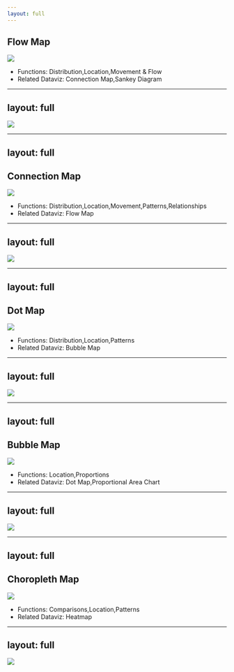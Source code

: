 ```yaml
---
layout: full
---
```


## Flow Map

<img src="http://datavizcatalogue.com/methods/images/top_images/flow_map.png" style="max-height: 100%" />

- Functions: Distribution,Location,Movement & Flow
- Related Dataviz: Connection Map,Sankey Diagram

<!--

Flow Maps geographically show the movement of information or objects from one location to another and their amount. Typically Flow Maps are used to show the migration data of people, animals and products. The magnitude or amount of migration in a single flow line is represented by its thickness. This helps to show how migration is distributed geographically.Flow Maps are drawn from a point of origin and branch out of their “flow lines”. Arrows can be used to show direction, or if the movement is incoming or outgoing. Drawing flow lines without arrows can be used to represent trade going back-and-forth. Merging/bundling flow lines together and avoiding crossovers can help to reduce visual clutter on the map.

-->

---
layout: full
---

<img src="http://datavizcatalogue.com/methods/images/anatomy/flow_map.png" style="max-height: 100%" />



<!--

Flow Maps geographically show the movement of information or objects from one location to another and their amount. Typically Flow Maps are used to show the migration data of people, animals and products. The magnitude or amount of migration in a single flow line is represented by its thickness. This helps to show how migration is distributed geographically.Flow Maps are drawn from a point of origin and branch out of their “flow lines”. Arrows can be used to show direction, or if the movement is incoming or outgoing. Drawing flow lines without arrows can be used to represent trade going back-and-forth. Merging/bundling flow lines together and avoiding crossovers can help to reduce visual clutter on the map.

-->


---
layout: full
---

## Connection Map

<img src="http://datavizcatalogue.com/methods/images/top_images/PNG/connection_map.png" style="max-height: 100%" />

- Functions: Distribution,Location,Movement,Patterns,Relationships
- Related Dataviz: Flow Map

<!--

Also known as a Link Map or Ray Map.Connection Maps are drawn by connecting points placed on a map by straight or curved lines.While Connection Maps are great for showing connections and relationships geographically, they can also be used to display map routes through a single chain of links. Connection Maps can also be useful in revealing spatial patterns through the distribution of connections or by how concentrated connections are on a map. 
-->

---
layout: full
---

<img src="http://datavizcatalogue.com/methods/images/anatomy/SVG/connection_map.svg" style="max-height: 100%" />



<!--

Also known as a Link Map or Ray Map.Connection Maps are drawn by connecting points placed on a map by straight or curved lines.While Connection Maps are great for showing connections and relationships geographically, they can also be used to display map routes through a single chain of links. Connection Maps can also be useful in revealing spatial patterns through the distribution of connections or by how concentrated connections are on a map. 
-->

---
layout: full
---

## Dot Map

<img src="http://datavizcatalogue.com/methods/images/top_images/SVG/dot_map.svg" style="max-height: 100%" />

- Functions: Distribution,Location,Patterns
- Related Dataviz: Bubble Map

<!--

Also known as a Point Map, Dot Distribution Map, Dot Density Map.Dot Maps are a way of detecting spatial patterns or the distribution of data over a geographical region, by placing equally sized points over a geographical region.There are two types of Dot Map: one-to-one (one point represents a single count or object) and one-to-many (one point represents a particular unit, e.g. 1 point = 10 trees).  Dot Maps are ideal for seeing how things are distributed over a geographical region and can reveal patterns when the points cluster on the map.  Dot Maps are easy to grasp and are better at giving an overview of the data, but are not great for retrieving exact values. 
-->

---
layout: full
---

<img src="http://datavizcatalogue.com/methods/images/anatomy/SVG/dot_map.svg" style="max-height: 100%" />



<!--

Also known as a Point Map, Dot Distribution Map, Dot Density Map.Dot Maps are a way of detecting spatial patterns or the distribution of data over a geographical region, by placing equally sized points over a geographical region.There are two types of Dot Map: one-to-one (one point represents a single count or object) and one-to-many (one point represents a particular unit, e.g. 1 point = 10 trees).  Dot Maps are ideal for seeing how things are distributed over a geographical region and can reveal patterns when the points cluster on the map.  Dot Maps are easy to grasp and are better at giving an overview of the data, but are not great for retrieving exact values. 
-->


---
layout: full
---

## Bubble Map

<img src="http://datavizcatalogue.com/methods/images/top_images/SVG/bubble_map.svg" style="max-height: 100%" />

- Functions: Location,Proportions
- Related Dataviz: Dot Map,Proportional Area Chart

<!--

With this data map, circles are displayed over a designated geographical region with the area of each circle being proportional to its value in the dataset.Bubble Maps are good for comparing proportions over geographic regions without the issues caused by regional area size, as seen on Choropleth Maps. However, a major flaw with Bubble Maps is that overly large bubbles can overlap other bubbles and regions on the map, so this needs to be accounted for.

-->

---
layout: full
---

<img src="http://datavizcatalogue.com/methods/images/anatomy/SVG/bubble_map.svg" style="max-height: 100%" />



<!--

With this data map, circles are displayed over a designated geographical region with the area of each circle being proportional to its value in the dataset.Bubble Maps are good for comparing proportions over geographic regions without the issues caused by regional area size, as seen on Choropleth Maps. However, a major flaw with Bubble Maps is that overly large bubbles can overlap other bubbles and regions on the map, so this needs to be accounted for.

-->

---
layout: full
---

## Choropleth Map

<img src="http://datavizcatalogue.com/methods/images/top_images/choropleth.png" style="max-height: 100%" />

- Functions: Comparisons,Location,Patterns
- Related Dataviz: Heatmap

<!--

Choropleth Maps display divided geographical areas or regions that are coloured, shaded or patterned in relation to a data variable. This provides a way to visualise values over a geographical area, which can show variation or patterns across the displayed location.The data variable uses colour progression to represent itself in each region of the map. Typically, this can be a blending from one colour to another, a single hue progression, transparent to opaque, light to dark or an entire colour spectrum.One downside to the use of colour is that you can't accurately read or compare values from the map. Another issue is that larger regions appear more emphasised then smaller ones, so the viewer's perception of the shaded values are affected.A common error when producing Choropleth Maps is to encode raw data values (such as population) rather than using normalized values (calculating population per square kilometre for example) to produce a density map.

-->

---
layout: full
---

<img src="http://datavizcatalogue.com/methods/images/anatomy/choropleth.png" style="max-height: 100%" />



<!--

Choropleth Maps display divided geographical areas or regions that are coloured, shaded or patterned in relation to a data variable. This provides a way to visualise values over a geographical area, which can show variation or patterns across the displayed location.The data variable uses colour progression to represent itself in each region of the map. Typically, this can be a blending from one colour to another, a single hue progression, transparent to opaque, light to dark or an entire colour spectrum.One downside to the use of colour is that you can't accurately read or compare values from the map. Another issue is that larger regions appear more emphasised then smaller ones, so the viewer's perception of the shaded values are affected.A common error when producing Choropleth Maps is to encode raw data values (such as population) rather than using normalized values (calculating population per square kilometre for example) to produce a density map.

-->